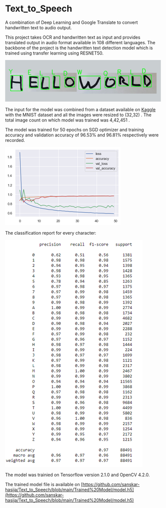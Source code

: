# Text_to_Speech
A combination of Deep Learning and Google Translate to convert handwritten text to audio output.



This project takes OCR and handwritten text as input and provides translated output in audio format available in 108 different languages.
The backbone of the project is the handwritten text detection model which is trained using transfer learning using RESNET50.


![](Result%20Images/Handwritten/Handwritten%20text%20detection.PNG)




The input for the model was combined from a dataset available on [Kaggle](https://www.kaggle.com/sachinpatel21/az-handwritten-alphabets-in-csv-format) with the MNIST dataset and all the images were resized to (32,32) . The total image count on which model was trained was 4,42,451 .

The model was trained for 50 epochs on SGD optimizer and training accuracy and validation accuracy of 96.53% and 96.81% respectively were recorded.

![](training%20plot.png)

The classification report for every character:


![](Classification%20Report.PNG)

The model was trainied on Tensorflow version 2.1.0 and OpenCV 4.2.0. 

The trained model file is available on [https://github.com/sanskar-hasija/Text_to_Speech/blob/main/Trained%20Model/model.h5](https://github.com/sanskar-hasija/Text_to_Speech/blob/main/Trained%20Model/model.h5)
